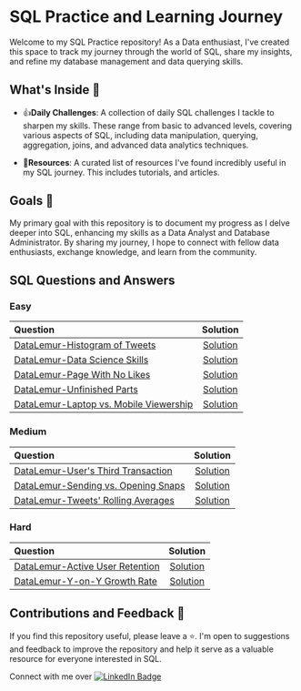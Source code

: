 # SQL Practice and Learning Journey
Welcome to my SQL Practice repository! As a Data enthusiast, I've created this space to track my journey through the world of SQL, share my insights, and refine my database management and data querying skills. 

## What's Inside 👀
- 👍**Daily Challenges**: A collection of daily SQL challenges I tackle to sharpen my skills. These range from basic to advanced levels, covering various aspects of SQL, including data manipulation, querying, aggregation, joins, and advanced data analytics techniques.
<!---
- 📕**Learning Notes**: My personal notes on SQL concepts, functions, best practices, and optimization techniques. A great resource for anyone looking to deepen their understanding of SQL.
--->
- 🔗**Resources**: A curated list of resources I've found incredibly useful in my SQL journey. This includes tutorials, and articles.


## Goals 💪
My primary goal with this repository is to document my progress as I delve deeper into SQL, enhancing my skills as a Data Analyst and Database Administrator. By sharing my journey, I hope to connect with fellow data enthusiasts, exchange knowledge, and learn from the community.

## SQL Questions and Answers
### Easy
|Question|Solution|
|:---|:---:|
|[DataLemur-Histogram of Tweets](https://datalemur.com/questions/sql-histogram-tweets)|[Solution](DataLemur/Easy-Histogram_of_Tweets.sql)|
|[DataLemur-Data Science Skills](https://datalemur.com/questions/matching-skills)|[Solution](DataLemur/Easy-Data_Science_Skills.sql)|
|[DataLemur-Page With No Likes](https://datalemur.com/questions/sql-page-with-no-likes)|[Solution](DataLemur/Easy-Page_With_No_Likes.sql)|
|[DataLemur-Unfinished Parts](https://datalemur.com/questions/tesla-unfinished-parts)|[Solution](DataLemur/Easy-Unfinished_Parts.sql)|
|[DataLemur-Laptop vs. Mobile Viewership](https://datalemur.com/questions/laptop-mobile-viewership)|[Solution](DataLemur/Easy-Laptop_vs_Mobile_Viewership.sql)

### Medium
|Question|Solution|
|:---|:---:|
|[DataLemur-User's Third Transaction](https://datalemur.com/questions/sql-third-transaction)|[Solution](DataLemur/Medium-User's_Third_Transaction.sql)|
|[DataLemur-Sending vs. Opening Snaps](https://datalemur.com/questions/time-spent-snaps)|[Solution](DataLemur/Medium-Sending_vs_Opening_Snaps.sql)|
|[DataLemur-Tweets' Rolling Averages](https://datalemur.com/questions/rolling-average-tweets)|[Solution](DataLemur/Medium-Tweets_Rolling_Averages.sql)

### Hard
|Question|Solution|
|:---|:---:|
|[DataLemur-Active User Retention](https://datalemur.com/questions/user-retention)|[Solution](DataLemur/Hard-Active_User_Retention.sql)|
|[DataLemur-Y-on-Y Growth Rate](https://datalemur.com/questions/yoy-growth-rate)|[Solution](DataLemur/Hard-Y_on_Y_Growth_Rate.sql)|

## Contributions and Feedback 💙
If you find this repository useful, please leave a ⭐. I'm open to suggestions and feedback to improve the repository and help it serve as a valuable resource for everyone interested in SQL.

<div id="badges">
  Connect with me over
  <a href="https://www.linkedin.com/in/divya-munot/">
    <img src="https://img.shields.io/badge/LinkedIn-blue?style=for-the-badge&logo=linkedin&logoColor=white" alt="LinkedIn Badge"/>
  </a>
</div>
